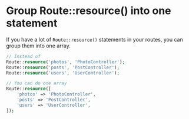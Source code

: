 # Group Route::resource() into one statement

If you have a lot of `Route::resource()` statements in your routes, you can group them into one array.
```php
// Instead of
Route::resource('photos', 'PhotoController');
Route::resource('posts', 'PostController');
Route::resource('users', 'UserController');

// You can do one array
Route::resource([
    'photos' => 'PhotoController',
    'posts' => 'PostController',
    'users' => 'UserController',
]);
```
